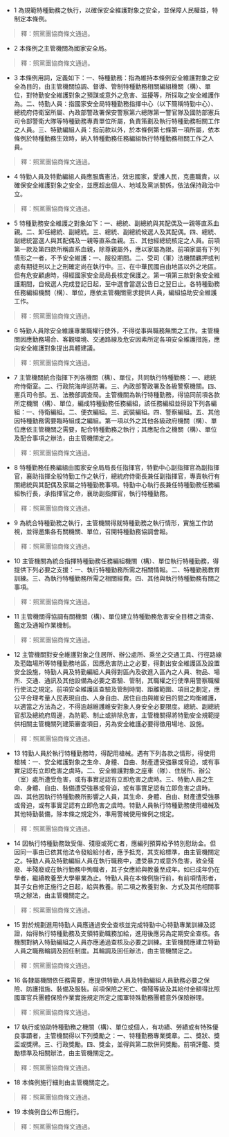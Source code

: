 * 1 為規範特種勤務之執行，以確保安全維護對象之安全，並保障人民權益，特制定本條例。

> 釋：照黨團協商條文通過。

* 2 本條例之主管機關為國家安全局。

> 釋：照黨團協商條文通過。

* 3 本條例用詞，定義如下：一、特種勤務：指為維持本條例安全維護對象之安全為目的，由主管機關協調、督導、管制特種勤務相關編組機關（構）、單位，對特勤安全維護對象之預謀或意外之危害、滋擾等，所採取之安全維護作為。二、特勤人員：指國家安全局特種勤務指揮中心（以下簡稱特勤中心）、總統府侍衛室所屬、內政部警政署保安警察第六總隊第一警官隊及國防部憲兵司令部警衛大隊等特種勤務專責單位所屬，負責策劃及執行特種勤務相關工作之人員。三、特勤編組人員：指前款以外，於本條例第七條第一項所屬，依本條例於特種勤務生效時，納入特種勤務任務編組執行特種勤務相關工作之人員。

> 釋：照黨團協商條文通過。

* 4 特勤人員及特勤編組人員應服膺憲法，效忠國家，愛護人民，克盡職責，以確保安全維護對象之安全，並應超出個人、地域及黨派關係，依法保持政治中立。

> 釋：照黨團協商條文通過。

* 5 特種勤務安全維護之對象如下：一、總統、副總統與其配偶及一親等直系血親。二、卸任總統、副總統。三、總統、副總統候選人及其配偶。四、總統、副總統當選人與其配偶及一親等直系血親。五、其他經總統核定之人員。前項第一款及第四款所稱直系血親，除尊親屬外，應以家屬為限。前項家屬有下列情形之一者，不予安全維護：一、服役期間。二、受司（軍）法機關羈押或判處有期徒刑以上之刑確定尚在執行中。三、在中華民國自由地區以外之地區。但有危安顧慮時，得經國家安全局局長核定保護之。第一項第三款對象安全維護期間，自候選人完成登記日起，至中選會當選公告日之翌日止。各特種勤務任務編組機關（構）、單位，應依主管機關需求提供人員，編組協助安全維護工作。

> 釋：照黨團協商條文通過。

* 6 特勤人員除安全維護專業職權行使外，不得從事與職務無關之工作。主管機關因應勤務場合、客觀環境、交通路線及危安因素所定各項安全維護措施，應向安全維護對象提出具體建議。

> 釋：照黨團協商條文通過。

* 7 主管機關統合指揮下列各機關（構）、單位，共同執行特種勤務：一、總統府侍衛室。二、行政院海岸巡防署。三、內政部警政署及各級警察機關。四、憲兵司令部。五、法務部調查局。主管機關為執行特種勤務，得協同前項各款所定機關（構）、單位，編成特種勤務任務編組，該任務編組並得設下列各編組：一、侍衛編組。二、便衣編組。三、武裝編組。四、警察編組。五、其他因特種勤務需要臨時組成之編組。第一項以外之其他各級政府機關（構）、單位應依主管機關之需要，配合特種勤務之執行；其應配合之機關（構）、單位及配合事項之辦法，由主管機關定之。

> 釋：照黨團協商條文通過。

* 8 特種勤務任務編組由國家安全局局長任指揮官，特勤中心副指揮官為副指揮官，襄助指揮全般特勤工作之執行，總統府侍衛長兼任副指揮官，專責執行有關總統與其配偶及家屬之特種勤務事項。特勤中心執行長兼任特種勤務任務編組執行長，承指揮官之命，襄助副指揮官，執行特種勤務。

> 釋：照黨團協商條文通過。

* 9 為統合特種勤務之執行，主管機關得就特種勤務之執行情形，實施工作訪視，並得邀集各有關機關、單位，召開特種勤務協調會報。

> 釋：照黨團協商條文通過。

* 10 主管機關為統合指揮特種勤務任務編組機關（構）、單位執行特種勤務，得提供下列必要之支援：一、執行特種勤務所需之相關情報。二、特種勤務教育訓練。三、為執行特種勤務所需之相關經費。四、其他與執行特種勤務有關之事項。

> 釋：照黨團協商條文通過。

* 11 主管機關得協調有關機關（構）、單位建立特種勤務危害安全目標之清查、鑑定及通報作業機制。

> 釋：照黨團協商條文通過。

* 12 主管機關對安全維護對象之住居所、辦公處所、乘坐之交通工具、行徑路線及蒞臨場所等特種勤務地區，因應危害防止之必要，得劃出安全維護區及設置安全設施，特勤人員及特勤編組人員得對區內及欲進入區內之人員、物品、場所、交通、通訊及其他設備為必要之查驗、管制，其職權之行使準用警察職權行使法之規定。前項安全維護區查驗及管制時間、距離範圍、項目之劃定，應公平合理考量人民表現自由、人身自由、居住自由與維安目的間之均衡維護，以適當之方法為之，不得逾越維護維安對象人身安全必要限度。總統、副總統官邸及總統府周邊，為防範、制止或排除危害，主管機關得將特勤安全規範提供相關主管機關列建築審查項目，另為安全維護必要得徵用場地、設施。

> 釋：照黨團協商條文通過。

* 13 特勤人員於執行特種勤務時，得配用槍械。遇有下列各款之情形，得使用槍械：一、安全維護對象之生命、身體、自由、財產遭受強暴或脅迫，或有事實足認有立即危害之虞時。二、安全維護對象之座車（隊）、住居所、辦公（室）處所遭受危害，或有事實足認有立即危害之虞時。三、特勤人員之生命、身體、自由、裝備遭受強暴或脅迫，或有事實足認有立即危害之虞時。四、其他因執行特種勤務所影響之人員，其生命、身體、自由、財產遭受強暴或脅迫，或有事實足認有立即危害之虞時。特勤人員執行特種勤務使用槍械及其他特勤裝備，除本條之規定外，準用警械使用條例之規定。

> 釋：照黨團協商條文通過。

* 14 因執行特種勤務致受傷、殘廢或死亡者，應編列預算給予特別慰助金。但因同一事由已依其他法令發給給付者，應予抵充，其支給標準，由主管機關定之。特勤人員及特勤編組人員在執行職務中，遭受暴力或意外危害，致全殘廢、半殘廢或在執行勤務中殉職者，其子女應給與教養至成年。如已成年仍在學者，繼續教養至大學畢業為止。特勤人員在本條例施行前，有前項情形者，其子女自修正施行之日起，給與教養。前二項之教養對象、方式及其他相關事項之辦法，由主管機關定之。

> 釋：照黨團協商條文通過。

* 15 對於規劃進用特勤人員應通過安全查核並完成特勤中心特勤專業訓練及認證，始得執行特種勤務及支領特勤職務加給，進用後應另為定期安全查核。各機關對納入特勤編組之人員亦應通過查核及必要之訓練。主管機關應建立特勤人員之職務輪調及回任制度。其輪調及回任辦法，由主管機關定之。

> 釋：照黨團協商條文通過。

* 16 各隸屬機關依任務需要，應提供特勤人員及特勤編組人員勤務必要之保險、防護措施、裝備及服裝。前項保險之死亡、傷殘等級及其給付金額得比照國軍官兵團體保險作業實施規定所定之國軍特殊勤務團體意外保險辦理。

> 釋：照黨團協商條文通過。

* 17 執行或協助特種勤務之機關（構）、單位或個人，有功績、勞績或有特殊優良事蹟者，主管機關得以下列獎勵之：一、特種勤務專業獎章。二、獎狀、獎盃或獎牌。三、行政獎勵。四、獎金，並得與第二款併同獎勵。前項評鑑、獎勵標準及相關辦法，由主管機關定之。

> 釋：照黨團協商條文通過。

* 18 本條例施行細則由主管機關定之。

> 釋：照黨團協商條文通過。

* 19 本條例自公布日施行。

> 釋：照黨團協商條文通過。

